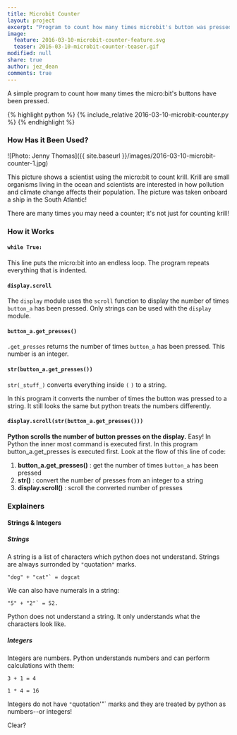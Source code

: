 ```yaml
---
title: Microbit Counter
layout: project
excerpt: "Program to count how many times microbit's button was pressed."
image:
  feature: 2016-03-10-microbit-counter-feature.svg
  teaser: 2016-03-10-microbit-counter-teaser.gif
modified: null
share: true
author: jez_dean
comments: true
---
```


A simple program to count how many times the micro:bit's buttons have been pressed.

{% highlight python %} {% include_relative 2016-03-10-microbit-counter.py %} {% endhighlight %}

### How Has it Been Used?

![Photo: Jenny Thomas]({{ site.baseurl }}/images/2016-03-10-microbit-counter-1.jpg)

This  picture shows a scientist using the micro:bit to count krill. Krill are small organisms living in the ocean and scientists are interested in how pollution and climate change affects their population. The picture was taken onboard a ship in the South Atlantic!

There are many times you may need a counter; it's not just for counting krill!

### How it Works

#### `while True:`

This line puts the micro:bit into an endless loop. The program repeats everything that is indented.

#### `display.scroll`

The `display` module uses the `scroll` function to display the number of times `button_a` has been pressed. Only strings can be used with the `display` module.

#### `button_a.get_presses()`

`.get_presses` returns the number of times `button_a` has been pressed. This number is an integer.

#### `str(button_a.get_presses())`

`str(_stuff_)` converts everything inside `(` `)` to a string.

In this program it converts the number of times the button was pressed to a string. It still looks the same but python treats the numbers differently.


#### `display.scroll(str(button_a.get_presses()))`

__Python scrolls the number of button presses on the display.__ Easy! In Python the inner most command is executed first. In this program button_a.get_presses is executed first. Look at the flow of this line of code:

1. **button_a.get_presses()** : get the number of times `button_a` has been pressed
2. **str()** : convert the number of presses from an integer to a string
3. **display.scroll()** : scroll the converted number of presses

### Explainers

#### Strings & Integers

##### Strings

A string is a list of characters which python does not understand. Strings are always surronded by `"`quotation`"` marks.

```
"dog" + "cat"` = dogcat
```

We can also have numerals in a string:

```
"5" + "2"` = 52. 
```

Python does not understand a string. It only understands what the characters look like.

##### Integers

Integers are numbers. Python understands numbers and can perform calculations with them:

```
3 + 1 = 4 

1 * 4 = 16
```

Integers do not have `"`quotation'"` marks and they are treated by python as numbers--or integers!

Clear?
